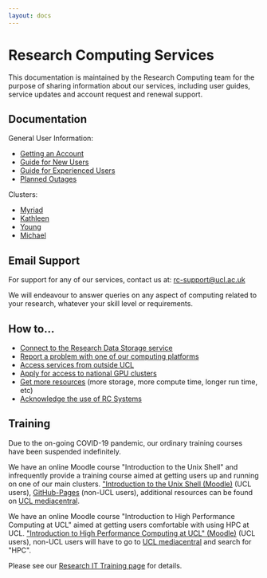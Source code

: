 ```yaml
---
layout: docs
---
```


# Research Computing Services

This documentation is maintained by the Research Computing team for the purpose
of sharing information about our services, including user guides,
service updates and account request and renewal support.

## Documentation

General User Information:

- [Getting an Account](Account_Services.md)
- [Guide for New Users](New_Users.md)
- [Guide for Experienced Users](Experienced_Users.md)
- [Planned Outages](Planned_Outages.md)

Clusters:

- [Myriad](Clusters/Myriad.md)
- [Kathleen](Clusters/Kathleen.md)
- [Young](Clusters/Young.md)
- [Michael](Clusters/Michael.md)

## Email Support

For support for any of our services, contact us at: [rc-support@ucl.ac.uk](mailto:rc-support@ucl.ac.uk)

We will endeavour to answer queries on any aspect of computing related to your research,
whatever your skill level or requirements.

## How to...

- [Connect to the Research Data Storage service](https://www.ucl.ac.uk/isd/how-to/rdss-myriad-data-storage-transfer-service)
- [Report a problem with one of our computing platforms](Reporting_problems)
- [Access services from outside UCL](howto.md#logging-in-from-outside-the-ucl-firewall)
- [Apply for access to national GPU clusters](Supplementary/GPU_Clusters.md)
- [Get more resources](Additional_Resource_Requests.md) (more storage, more
  compute time, longer run time, etc)
- [Acknowledge the use of RC Systems](Clusters/Acknowledging_RC_Systems.md)

## Training

Due to the on-going COVID-19 pandemic, our ordinary training courses have been
suspended indefinitely.

We have an online Moodle course "Introduction to the Unix Shell" and
infrequently provide a training course aimed at getting users up and running on
one of our main clusters. ["Introduction to the Unix Shell (Moodle)](https://moodle.ucl.ac.uk/course/view.php?id=12953) (UCL users), [GitHub-Pages](http://rits.github-pages.ucl.ac.uk/intro-unix-shell/index.html) (non-UCL users), additional resources can be found on [UCL mediacentral](https://mediacentral.ucl.ac.uk).

We have an online Moodle course "Introduction to High Performance Computing at UCL" aimed at getting users comfortable with using HPC at UCL. ["Introduction to High Performance Computing at UCL" (Moodle)](https://moodle.ucl.ac.uk/course/view.php?id=33216) 
(UCL users), non-UCL users will have to go to [UCL mediacentral](https://mediacentral.ucl.ac.uk) and search for "HPC".

Please see our
[Research IT Training page](https://www.ucl.ac.uk/advanced-research-computing/education/training)
for details.
